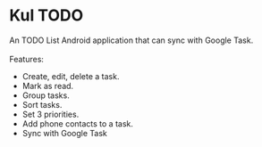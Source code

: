 Kul TODO
=================

An TODO List Android application that can sync with Google Task.<br/><br/>
Features:
<ul>
  <li>Create, edit, delete a task.</li>
  <li>Mark as read.</li>
  <li>Group tasks.</li>
  <li>Sort tasks.</li>
  <li>Set 3 priorities.</li>
  <li>Add phone contacts to a task.</li>
  <li>Sync with Google Task</li>
</ul>
